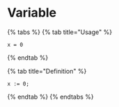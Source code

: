 # Variable

{% tabs %}
{% tab title="Usage" %}
```
x = 0
```
{% endtab %}

{% tab title="Definition" %}
```
x := 0;
```
{% endtab %}
{% endtabs %}
